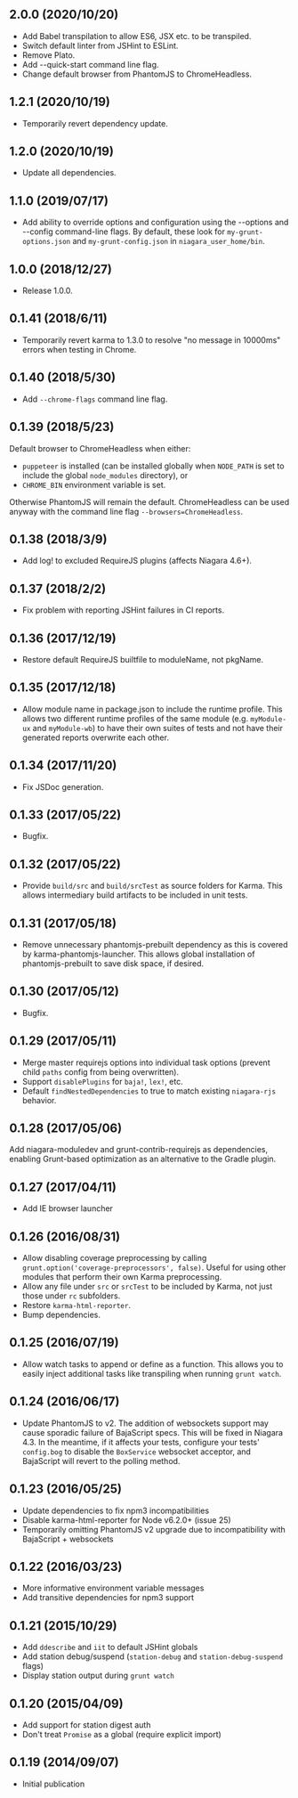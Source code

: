 <a name="2.0.0"></a>
## 2.0.0 (2020/10/20)

* Add Babel transpilation to allow ES6, JSX etc. to be transpiled.
* Switch default linter from JSHint to ESLint.
* Remove Plato.
* Add --quick-start command line flag.
* Change default browser from PhantomJS to ChromeHeadless.

<a name="1.2.1"></a>
## 1.2.1 (2020/10/19)

* Temporarily revert dependency update.

<a name="1.2.0"></a>
## 1.2.0 (2020/10/19)

* Update all dependencies.

<a name="1.1.0"></a>
## 1.1.0 (2019/07/17)

* Add ability to override options and configuration using the --options and
--config command-line flags. By default, these look for `my-grunt-options.json`
and `my-grunt-config.json` in `niagara_user_home/bin`.

<a name="1.0.0"></a>
## 1.0.0 (2018/12/27)

* Release 1.0.0.

<a name="0.1.41"></a>
## 0.1.41 (2018/6/11)

* Temporarily revert karma to 1.3.0 to resolve "no message in 10000ms" errors
  when testing in Chrome.

<a name="0.1.40"></a>
## 0.1.40 (2018/5/30)

* Add `--chrome-flags` command line flag.

<a name="0.1.39"></a>
## 0.1.39 (2018/5/23)

Default browser to ChromeHeadless when either:

* `puppeteer` is installed (can be installed globally when `NODE_PATH` is set
   to include the global `node_modules` directory), or
* `CHROME_BIN` environment variable is set.

Otherwise PhantomJS will remain the default. ChromeHeadless can be used anyway
with the command line flag `--browsers=ChromeHeadless`.

<a name="0.1.38"></a>
## 0.1.38 (2018/3/9)

* Add log! to excluded RequireJS plugins (affects Niagara 4.6+).

<a name="0.1.37"></a>
## 0.1.37 (2018/2/2)

* Fix problem with reporting JSHint failures in CI reports.

<a name="0.1.36"></a>
## 0.1.36 (2017/12/19)

* Restore default RequireJS builtfile to moduleName, not pkgName.

<a name="0.1.35"></a>
## 0.1.35 (2017/12/18)

* Allow module name in package.json to include the runtime profile. This allows
two different runtime profiles of the same module (e.g. `myModule-ux` and
`myModule-wb`) to have their own suites of tests and not have their generated
reports overwrite each other.

<a name="0.1.34"></a>
## 0.1.34 (2017/11/20)

* Fix JSDoc generation.

<a name="0.1.33"></a>
## 0.1.33 (2017/05/22)

* Bugfix.

<a name="0.1.32"></a>
## 0.1.32 (2017/05/22)

* Provide `build/src` and `build/srcTest` as source folders for Karma. This
  allows intermediary build artifacts to be included in unit tests.

<a name="0.1.31"></a>
## 0.1.31 (2017/05/18)

* Remove unnecessary phantomjs-prebuilt dependency as this is covered by
  karma-phantomjs-launcher. This allows global installation of
  phantomjs-prebuilt to save disk space, if desired.

<a name="0.1.30"></a>
## 0.1.30 (2017/05/12)

* Bugfix.

<a name="0.1.29"></a>
## 0.1.29 (2017/05/11)

* Merge master requirejs options into individual task options (prevent child
`paths` config from being overwritten).
* Support `disablePlugins` for `baja!`, `lex!`, etc.
* Default `findNestedDependencies` to true to match existing `niagara-rjs`
behavior.

<a name="0.1.28"></a>
## 0.1.28 (2017/05/06)

Add niagara-moduledev and grunt-contrib-requirejs as dependencies, enabling
Grunt-based optimization as an alternative to the Gradle plugin.

<a name="0.1.27"></a>
## 0.1.27 (2017/04/11)

* Add IE browser launcher

<a name="0.1.26"></a>
## 0.1.26 (2016/08/31)

* Allow disabling coverage preprocessing by calling
`grunt.option('coverage-preprocessors', false)`. Useful for using other modules
that perform their own Karma preprocessing.
* Allow any file under `src` or `srcTest` to be included by Karma, not just
those under `rc` subfolders.
* Restore `karma-html-reporter`.
* Bump dependencies.


<a name="0.1.25"></a>
## 0.1.25 (2016/07/19)

* Allow watch tasks to append or define as a function. This allows you to easily
inject additional tasks like transpiling when running `grunt watch`.


<a name="0.1.24"></a>
## 0.1.24 (2016/06/17)

* Update PhantomJS to v2. The addition of websockets support may cause
sporadic failure of BajaScript specs. This will be fixed in Niagara 4.3. In the
meantime, if it affects your tests, configure your tests' `config.bog` to
disable the `BoxService` websocket acceptor, and BajaScript will revert to the
polling method.

<a name="0.1.23"></a>
## 0.1.23 (2016/05/25)

* Update dependencies to fix npm3 incompatibilities
* Disable karma-html-reporter for Node v6.2.0+ (issue 25)
* Temporarily omitting PhantomJS v2 upgrade due to incompatibility with
  BajaScript + websockets

<a name="0.1.22"></a>
## 0.1.22 (2016/03/23)

* More informative environment variable messages
* Add transitive dependencies for npm3 support

<a name="0.1.21"></a>
## 0.1.21 (2015/10/29)

* Add `ddescribe` and `iit` to default JSHint globals
* Add station debug/suspend (`station-debug` and `station-debug-suspend` flags)
* Display station output during `grunt watch`

<a name="0.1.20"></a>
## 0.1.20 (2015/04/09)

* Add support for station digest auth
* Don't treat `Promise` as a global (require explicit import)

<a name="0.1.19"></a>
## 0.1.19 (2014/09/07)

* Initial publication
